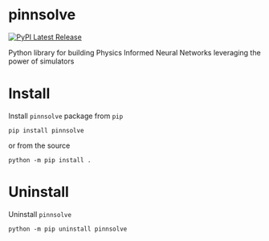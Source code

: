 # pinnsolve
[![PyPI Latest Release](https://img.shields.io/pypi/v/pinnsolve.svg)](https://pypi.org/project/pinnsolve/)

Python library for building Physics Informed Neural Networks leveraging the power of simulators


# Install

Install `pinnsolve` package from `pip`

    pip install pinnsolve

or from the source

    python -m pip install .

# Uninstall

Uninstall `pinnsolve`

    python -m pip uninstall pinnsolve
